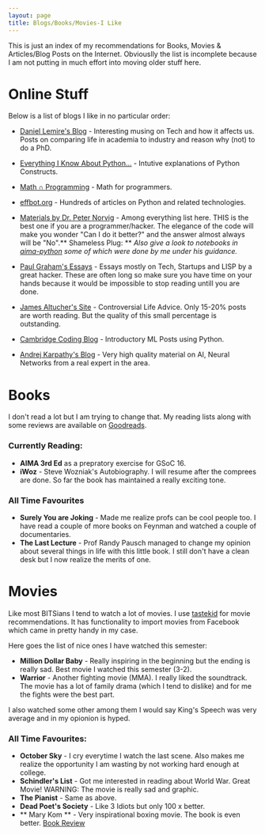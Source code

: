 ```yaml
---
layout: page
title: Blogs/Books/Movies-I Like
---
```


This is just an index of my recommendations for Books, Movies & Articles/Blog Posts on the Internet. Obviouslly the list is incomplete because I am not putting in much effort into moving older stuff here.

# Online Stuff

Below is a list of blogs I like in no particular order:

- [Daniel Lemire's Blog](http://lemire.me/) - Interesting musing on Tech and how it affects us. Posts on comparing life in academia to industry and reason why (not) to do a PhD.

- [Everything I Know About Python...](https://jeffknupp.com) - Intutive explanations of Python Constructs.

- [Math ∩ Programming](https://jeremykun.com/) - Math for programmers.

- [effbot.org](effbot.org) -  Hundreds of articles on Python and related technologies.

- [Materials by Dr. Peter Norvig](http://norvig.com) - Among everything list here. THIS is the best one if you are a programmer/hacker. The elegance of the code will make you wonder "Can I do it better?" and the answer almost always will be "No".** Shameless Plug: ** *Also give a look to notebooks in [aima-python](https://github.com/aimacode/aima-python)  some of which were done by me under his guidance.*

- [Paul Graham's Essays](http://www.paulgraham.com/articles.html) - Essays mostly on Tech, Startups and LISP by a great hacker. These are often long so make sure you have time on your hands because it would be impossible to stop reading untill you are done.

- [James Altucher's Site](http://www.jamesaltucher.com) - Controversial Life Advice. Only 15-20% posts are worth reading. But the quality of this small percentage is outstanding.

- [Cambridge Coding Blog](https://blog.cambridgecoding.com) - Introductory ML Posts using Python.
 
- [Andrej Karpathy's Blog](http://karpathy.github.io) - Very high quality material on AI, Neural Networks from a real expert in the area.

# Books

I don't read a lot but I am trying to change that. My reading lists along with some reviews are available on [Goodreads](https://www.goodreads.com/user/show/32095774-tarun-vangani).

###  Currently Reading:
- **AIMA 3rd Ed** as a prepratory exercise for GSoC 16.
- **iWoz** - Steve Wozniak's Autobiography. I will resume after the comprees are done. So far the book has maintained a really exciting tone.

### All Time Favourites
- **Surely You are Joking** - Made me realize profs can be cool people too. I have read a couple of more books on Feynman and watched a couple of documentaries. 
- **The Last Lecture** - Prof Randy Pausch managed to change my opinion about several things in life with this little book. I still don't have a clean desk but I now realize the merits of one.


# Movies

Like most BITSians I tend to watch a lot of movies. I use [tastekid](tastekid.com) for movie recommendations. It has functionality to import movies from Facebook which came in pretty handy in my case.

Here goes the list of nice ones I have watched this semester:

- **Million Dollar Baby** - Really inspiring in the beginning but the ending is really sad. Best movie I watched this semester (3-2).
- **Warrior** - Another fighting movie (MMA). I really liked the soundtrack.  The movie has a lot of family drama (which I tend to dislike) and for me the fights were the best part.

I also watched some other among them I would say King's Speech was very average and in my opionion is hyped.

### All Time Favourites:
- **October Sky** - I cry everytime I watch the last scene. Also makes me realize the opportunity I am wasting by not working hard enough at college.
- **Schindler's List** - Got me interested in reading about World War. Great Movie! WARNING: The movie is really sad and graphic.
- **The Pianist** - Same as above.
- **Dead Poet's Society** - Like 3 Idiots but only 100 x better.
- ** Mary Kom ** - Very inspirational boxing movie. The book is even better. [Book Review](http://reachtarunhere.github.io/2016/08/20/Review-Unbreakable-Mary-Kom/)


